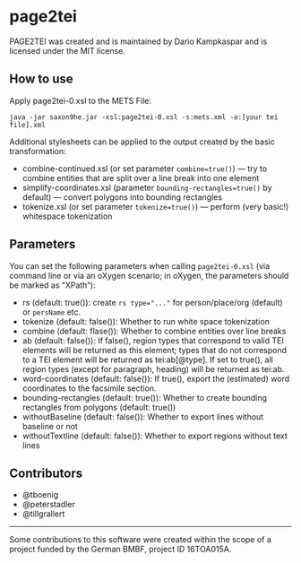 # page2tei
PAGE2TEI was created and is maintained by Dario Kampkaspar and is licensed under the MIT license.

## How to use
Apply page2tei-0.xsl to the METS File:

```
java -jar saxon9he.jar -xsl:page2tei-0.xsl -s:mets.xml -o:[your tei file].xml
```

Additional stylesheets can be applied to the output created by the basic transformation:
- combine-continued.xsl (or set parameter `combine=true()`) — try to combine entities that are split over a line break into one element
- simplify-coordinates.xsl (parameter `bounding-rectangles=true()` by default) — convert polygons into bounding rectangles
- tokenize.xsl (or set parameter `tokenize=true()`) — perform (very basic!) whitespace tokenization

## Parameters
You can set the following parameters when calling `page2tei-0.xsl` (via command line or via an oXygen scenario; in oXygen, the parameters should be marked as “XPath“):

- rs (default: true()): create `rs type="..."` for person/place/org (default) or `persName` etc.
- tokenize (default: false()): Whether to run white space tokenization
- combine (default: flase()): Whether to combine entities over line breaks
- ab (default: false()): If false(), region types that correspond to valid TEI elements will be returned as 
         this element; types that do not correspond to a TEI element will be returned as
         tei:ab[@type]. If set to true(), all region types (except for paragraph, heading) will be
         returned as tei:ab.
- word-coordinates (default: false()): If true(), export the (estimated) word coordinates to the facsimile section.
- bounding-rectangles (default: true()): Whether to create bounding rectangles from polygons (default: true())
- withoutBaseline (default: false()): Whether to export lines without baseline or not
- withoutTextline (default: false()): Whether to export regions without text lines


## Contributors
- @tboenig
- @peterstadler
- @tillgrallert

---

Some contributions to this software were created within the scope of a project funded by the German BMBF, project ID 16TOA015A.

